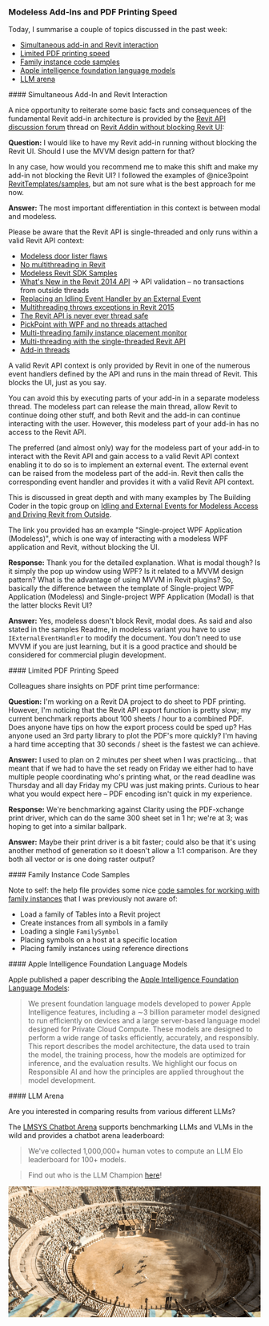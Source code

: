 <head>
<meta http-equiv="Content-Type" content="text/html; charset=utf-8">
<link rel="stylesheet" type="text/css" href="bc.css">
<!-- https://highlightjs.org/#usage
<link rel="stylesheet" href="https://cdnjs.cloudflare.com/ajax/libs/highlight.js/11.9.0/styles/default.min.css">
<script src="https://cdnjs.cloudflare.com/ajax/libs/highlight.js/11.9.0/highlight.min.js"></script>
<script>hljs.highlightAll();</script>
-->

<!-- https://prismjs.com -->
<link href="https://cdn.jsdelivr.net/npm/prismjs@1.29.0/themes/prism.min.css" rel="stylesheet" />
<script src="https://cdn.jsdelivr.net/npm/prismjs@1.29.0/components/prism-core.min.js"></script>
<script src="https://cdn.jsdelivr.net/npm/prismjs@1.29.0/plugins/autoloader/prism-autoloader.min.js"></script>
<style> code[class*=language-], pre[class*=language-] { font-size : 90%; } </style>
</head>

<!---

- https://forums.autodesk.com/t5/revit-api-forum/revit-addin-without-blocking-revit-ui/m-p/12951089#M80731

- limited PDF printing speed
  https://autodesk.slack.com/archives/C0SR6NAP8/p1721996815735469
  Riley Peterson
  Jacob Small

- Code samples for working with Family Instances.
  https://help.autodesk.com/view/RVT/2025/ENU/?guid=Revit_API_Revit_API_Developers_Guide_Revit_Geometric_Elements_Family_Instances_Code_Samples_html

- llm arena
  https://arena.lmsys.org/
  LMSYS Chatbot Arena (Multimodal): Benchmarking LLMs and VLMs in the Wild
  Chatbot Arena Leaderboard
  We've collected 1,000,000+ human votes to compute an LLM Elo leaderboard for 100+ models. Find out who is the 🥇LLM Champion here!

- Apple Intelligence Foundation Language Models
  https://machinelearning.apple.com/papers/apple_intelligence_foundation_language_models.pdf
  present foundation language models developed to power Apple Intelligence features, including a ∼3 billion parameter model designed to run efficiently on devices and a large server-based language model designed for Private Cloud Compute

twitter:

 with the @AutodeskRevit #RevitAPI #BIM @DynamoBIM

Topics discussed in the past week
&ndash; Simultaneous add-in and Revit interaction
&ndash; Limited PDF printing speed
&ndash; Family instance code samples
&ndash; Apple intelligence foundation language models
&ndash; LLM arena...

linkedin:

#BIM #DynamoBIM #AutodeskAPS #Revit #API #IFC #SDK #Autodesk #AEC #adsk

the [Revit API discussion forum](http://forums.autodesk.com/t5/revit-api-forum/bd-p/160) thread

<center>
<img src="img/" alt="" title="" width="600"/>
<p style="font-size: 80%; font-style:italic"></p>
</center>

-->

### Modeless Add-Ins and PDF Printing Speed

Today, I summarise a couple of topics discussed in the past week:

- [Simultaneous add-in and Revit interaction](#2)
- [Limited PDF printing speed](#3)
- [Family instance code samples](#4)
- [Apple intelligence foundation language models](#5)
- [LLM arena](#6)

####<a name="2"></a> Simultaneous Add-In and Revit Interaction

A nice opportunity to reiterate some basic facts and consequences of the fundamental Revit add-in architecture is provided by
the [Revit API discussion forum](http://forums.autodesk.com/t5/revit-api-forum/bd-p/160) thread
on [Revit Addin without blocking Revit UI](https://forums.autodesk.com/t5/revit-api-forum/revit-addin-without-blocking-revit-ui/m-p/12951089):

**Question:**
I would like to have my Revit add-in running without blocking the Revit UI.
Should I use the MVVM design pattern for that?

In any case, how would you recommend me to make this shift and make my add-in not blocking the Revit UI?
I followed the examples of @nice3point [RevitTemplates/samples](https://github.com/Nice3point/RevitTemplates/tree/develop/samples),
but am not sure what is the best approach for me now.

**Answer:**
The most important differentiation in this context is between modal and modeless.

Please be aware that the Revit API is single-threaded and only runs within a valid Revit API context:

- [Modeless door lister flaws](http://thebuildingcoder.typepad.com/blog/2011/01/modeless-door-lister-flaws.html)
- [No multithreading in Revit](http://thebuildingcoder.typepad.com/blog/2011/06/no-multithreading-in-revit.html)
- [Modeless Revit SDK Samples](http://thebuildingcoder.typepad.com/blog/2012/03/new-revit-2013-sdk-samples.html)
- [What's New in the Revit 2014 API](http://thebuildingcoder.typepad.com/blog/2013/04/whats-new-in-the-revit-2014-api.html)
  &rarr; API validation &ndash; no transactions from outside threads
- [Replacing an Idling Event Handler by an External Event](http://thebuildingcoder.typepad.com/blog/2013/12/replacing-an-idling-event-handler-by-an-external-event.html)
- [Multithreading throws exceptions in Revit 2015](http://thebuildingcoder.typepad.com/blog/2014/05/multithreading-throws-exceptions-in-revit-2015.html)
- [The Revit API is never ever thread safe](http://thebuildingcoder.typepad.com/blog/2014/11/the-revit-api-is-never-ever-thread-safe.html)
- [PickPoint with WPF and no threads attached](http://thebuildingcoder.typepad.com/blog/2015/11/pickpoint-with-wpf-and-no-threads.html)
- [Multi-threading family instance placement monitor](https://thebuildingcoder.typepad.com/blog/2020/02/multi-threading-family-instance-placement-monitor.html)
- [Multi-threading with the single-threaded Revit API](https://thebuildingcoder.typepad.com/blog/2020/07/selection-link-support-cancel-custom-export-multithreading.html#5)
- [Add-in threads](https://thebuildingcoder.typepad.com/blog/2023/09/add-in-threads-and-geometry-comparison.html)

A valid Revit API context is only provided by Revit in one of the numerous event handlers defined by the API and runs in the main thread of Revit.
This blocks the UI, just as you say.

You can avoid this by executing parts of your add-in in a separate modeless thread.
The modeless part can release the main thread, allow Revit to continue doing other stuff, and both Revit and the add-in can continue interacting with the user.
However, this modeless part of your add-in has no access to the Revit API.

The preferred (and almost only) way for the modeless part of your add-in to interact with the Revit API and gain access to a valid Revit API context enabling it to do so is to implement an external event.
The external event can be raised from the modeless part of the add-in.
Revit then calls the corresponding event handler and provides it with a valid Revit API context.

This is discussed in great depth and with many examples by The Building Coder in the topic group
on [Idling and External Events for Modeless Access and Driving Revit from Outside](https://thebuildingcoder.typepad.com/blog/about-the-author.html#5.28).

The link you provided has an example "Single-project WPF Application (Modeless)", which is one way of interacting with a modeless WPF application and Revit, without blocking the UI.

**Response:**
Thank you for the detailed explanation.
What is modal though? Is it simply the pop up window using WPF? Is it related to a MVVM design pattern?
What is the advantage of using MVVM in Revit plugins?
So, basically the difference between the template of Single-project WPF Application (Modeless) and Single-project WPF Application (Modal) is that the latter blocks Revit UI?

**Answer:**
Yes, modeless doesn't block Revit, modal does.
As said and also stated in the samples Readme, in modeless variant you have to use `IExternalEventHandler` to modify the document.
You don't need to use MVVM if you are just learning, but it is a good practice and should be considered for commercial plugin development.

####<a name="3"></a> Limited PDF Printing Speed

Colleagues share insights on PDF print time performance:

**Question:**
I'm working on a Revit DA project to do sheet to PDF printing.
However, I'm noticing that the Revit API export function is pretty slow; my current benchmark reports about 100 sheets / hour to a combined PDF.
Does anyone have tips on how the export process could be sped up?
Has anyone used an 3rd party library to plot the PDF's more quickly?
I'm having a hard time accepting that 30 seconds / sheet is the fastest we can achieve.

**Answer:**
I used to plan on 2 minutes per sheet when I was practicing... that meant that if we had to have the set ready on Friday we either had to have multiple people coordinating who's printing what, or the read deadline was Thursday and all day Friday my CPU was just making prints.
Curious to hear what you would expect here &ndash; PDF encoding isn't quick in my experience.

**Response:**
We're benchmarking against Clarity using the PDF-xchange print driver, which can do the same 300 sheet set in 1 hr; we're at 3; was hoping to get into a similar ballpark.

**Answer:**
Maybe their print driver is a bit faster; could also be that it's using another method of generation so it doesn't allow a 1:1 comparison.
Are they both all vector or is one doing raster output?

####<a name="4"></a> Family Instance Code Samples

Note to self: the help file provides some
nice [code samples for working with family instances](https://help.autodesk.com/view/RVT/2025/ENU/?guid=Revit_API_Revit_API_Developers_Guide_Revit_Geometric_Elements_Family_Instances_Code_Samples_html) that
I was previously not aware of:

- Load a family of Tables into a Revit project
- Create instances from all symbols in a family
- Loading a single `FamilySymbol`
- Placing symbols on a host at a specific location
- Placing family instances using reference directions

####<a name="5"></a> Apple Intelligence Foundation Language Models

Apple published a paper describing
the [Apple Intelligence Foundation Language Models](https://machinelearning.apple.com/papers/apple_intelligence_foundation_language_models.pdf):

> We present foundation language models developed to power Apple Intelligence features, including a ∼3 billion parameter model designed to run efficiently on devices and a large server-based language model designed for Private Cloud Compute.
These models are designed to perform a wide range of tasks efficiently, accurately, and responsibly.
This report describes the model architecture, the data used to train the model, the training process, how the models are optimized for inference, and the evaluation results.
We highlight our focus on Responsible AI and how the principles are applied throughout the model development.

####<a name="6"></a> LLM Arena

Are you interested in comparing results from various different LLMs?

The [LMSYS Chatbot Arena](https://arena.lmsys.org/) supports benchmarking LLMs and VLMs in the wild and provides a chatbot arena leaderboard:

> We've collected 1,000,000+ human votes to compute an LLM Elo leaderboard for 100+ models.

> Find out who is the LLM Champion [here](https://chat.lmsys.org/?leaderboard)!

<center>
<img src="img/arena.png" alt="Arena" title="Arena" width="600"/>
</center>

